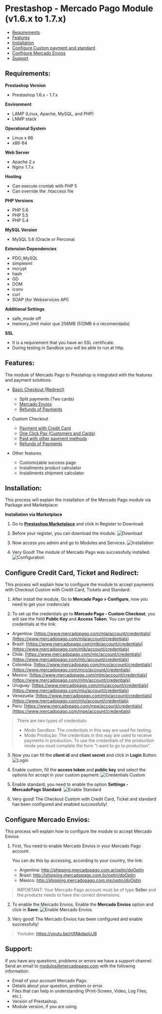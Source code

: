 # Prestashop - Mercado Pago Module (v1.6.x to 1.7.x)

* [Requirements](#Requirements)
* [Features](#Features)
* [Installation](#Installation)
* [Configure Custom payment and standard](#Configure-Credit-Card-and-Ticket-Standard)
* [Configure Mercado Envios](#Configure-Mercado-Envios)
* [Support](#Support)

<a name="Requirements"></a>
## Requirements: ##

**Prestashop Version**
* Prestashop 1.6.x - 1.7.x

**Environment**
* LAMP (Linux, Apache, MySQL, and PHP)
* LNMP stack

**Operational System**
* Linux x 86
* x86-64

**Web Server**
* Apache 2.x
* Nginx 1.7.x

**Hosting**
* Can execute crontab with PHP 5
* Can override the .htaccess file

**PHP Versions**
* PHP 5.6
* PHP 5.5
* PHP 5.4

**MySQL Version**
* MySQL 5.6 (Oracle or Percona)

**Extension Dependencies**
* PDO_MySQL
* simplexml
* mcrypt
* hash
* GD
* DOM
* iconv
* curl
* SOAP (for Webservices API)

**Additional Settings**
* safe_mode off
* memory_limit maior que 256MB (512MB é o recomendado)

**SSL**
* It is a requirement that you have an SSL certificate.
* During testing in Sandbox you will be able to run at http.


<a name="Features"></a>
## Features: ##

The module of Mercado Pago to Prestahop is integrated with the features and payment solutions:

* [Basic Checkout (Redirect)](https://www.mercadopago.com.br/developers/en/solutions/payments/basic-checkout/receive-payments/)
    * Split payments (Two cards)
    * [Mercado Envios](https://www.mercadopago.com.br/developers/en/solutions/payments/basic-checkout/receive-payments/)
    * [Refunds of Payments](https://www.mercadopago.com.br/developers/en/solutions/payments/basic-checkout/refund-cancel#refund)

* Custom Checkout
    * [Payment with Credit Card](https://www.mercadopago.com.br/developers/en/solutions/payments/basic-checkout/receive-payments/)
    * [One Click Pay (Customers and Cards)](https://www.mercadopago.com.br/developers/en/solutions/payments/custom-checkout/one-click-charges/javascript/)
    * [Paid with other payment methods](https://www.mercadopago.com.br/developers/en/solutions/payments/custom-checkout/charge-with-other-methods/)
    * [Refunds of Payments](https://www.mercadopago.com.br/developers/en/solutions/payments/custom-checkout/refund-cancel#refund)

* Other features
    * Customizable success page
    * Installments product calculator
    * Installments shipment calculator

<a name="Installation"></a>
## Installation: ##

This process will explain the installation of the Mercado Pago module via Package and Marketplace:

**Installation via Marketplace**

1. Go to **[Prestashop Marketplace](https://addons.prestashop.com/en/payment-card-wallet/23962-mercado-pago.html/)** and click in Register to Download:
2. Before your register, you can download the module.
![Download](/images/prestashop-download.gif)

3. Now access you admin and go to Modules and Services.
![Installation](/images/prestashop-installation.gif)

4. Very Good! The module of Mercado Pago was successfully installed.
![Configuration](/images/prestashop-installation_success.png)

<a name="Configure-Credit-Card-and-Ticket-Standard"></a>
## Configure Credit Card, Ticket and Redirect: ##

This process will explain how to configure the module to accept payments with Checkout Custom with Credit Card, Tickets and Standard:

1. After install the module, Go to **Mercado Pago > Configure**, now you need to get your credencials

2. To set up the credentials go to **Mercado Pago - Custom Checkout**, you will see the field **Public Key** and **Access Token**. You can get the credentials at the link:

* Argentina: [https://www.mercadopago.com/mla/account/credentials](https://www.mercadopago.com/mla/account/credentials)
* Brazil: [https://www.mercadopago.com/mlb/account/credentials](https://www.mercadopago.com/mlb/account/credentials)
* Chile: [https://www.mercadopago.com/mlc/account/credentials](https://www.mercadopago.com/mlc/account/credentials)
* Colombia: [https://www.mercadopago.com/mco/account/credentials](https://www.mercadopago.com/mco/account/credentials)
* Mexico: [https://www.mercadopago.com/mlm/account/credentials](https://www.mercadopago.com/mlm/account/credentials)
* Uruguay: [https://www.mercadopago.com/mlu/account/credentials](https://www.mercadopago.com/mlu/account/credentials)
* Venezuela: [https://www.mercadopago.com/mlv/account/credentials](https://www.mercadopago.com/mlv/account/credentials)
* Peru: [https://www.mercadopago.com/mpe/account/credentials](https://www.mercadopago.com/mpe/account/credentials)

> There are two types of credentials:
> * Modo Sandbox: The credentials in this way are used for testing.
> * Modo Produção: The credentials in this way are used to receive payments in production. To use the credentials of the production mode you must complete the form "I want to go to production".

3. Now you can fill the **client id** and **client secret** and click in **Login** Button:
![Login](/images/prestashop-credentials_1.gif)

4. Enable custom, fill the **access token** and **public key** and select the options for accept in your custom payment:
![Credentials Custom](/images/prestashop-credentials_2.gif)

5. Enable standard, you need to enable the option **Settings - MercadoPago Standard**:
![Enable Standard](/images/prestashop-standard.gif)

6. Very good! The Checkout Custom with Credit Card, Ticket and standard has been configured and enabled successfully!

<a name="Configure-Mercado-Envios"></a>
## Configure Mercado Envios: ##

This process will explain how to configure the module to accept Mercado Envios:

1. First, You need to enable Mercado Envios in your Mercado Pago account.

	You can do this by accessing, according to your country, the link:

	* Argentina: http://shipping.mercadopago.com.ar/optin/doOptin
	* Brasil: http://shipping.mercadopago.com.br/optin/doOptin
	* Mexico: http://shipping.mercadopago.com.mx/optin/doOptin

> 	IMPORTANT: Your Mercado Pago account must be of type **Seller** and the products needs to have the correct dimensions.

2. To enable the Mercado Envios, Enable the **Mercado Envios** option and click in **Save**:
![Enable Mercado Envios](/images/prestashop-mercadoenvios_settings.gif)

3. Very good! The Mercado Envios has been configured and enable successfully!

> 	Youtube:
https://youtu.be/rtXNkdaqUJ8


<a name="Support"></a>
## Support: ##

If you have any questions, problems or errors we have a support channel. Send an email to modulos@mercadopago.com with the following information:

* Email of your account Mercado Pago.
* Details about your question, problem or error.
* Files that can help in understanding (Print-Screen, Video, Log Files, etc.).
* Version of Prestashop.
* Module version, if you are using.
